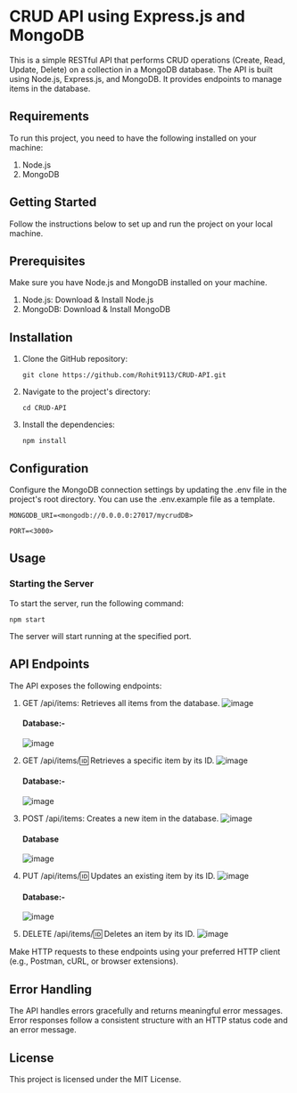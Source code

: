 # CRUD API using Express.js and MongoDB
This is a simple RESTful API that performs CRUD operations (Create, Read, Update, Delete) on a collection in a MongoDB database. The API is built using Node.js, Express.js, and MongoDB. It provides endpoints to manage items in the database.

## Requirements
To run this project, you need to have the following installed on your machine:
1. Node.js
2. MongoDB

## Getting Started
Follow the instructions below to set up and run the project on your local machine.

## Prerequisites
Make sure you have Node.js and MongoDB installed on your machine.

1. Node.js: Download & Install Node.js
2. MongoDB: Download & Install MongoDB

## Installation
1. Clone the GitHub repository:


   ``git clone https://github.com/Rohit9113/CRUD-API.git``
2. Navigate to the project's directory:


    ``cd CRUD-API``
 
3. Install the dependencies:


    ``npm install``
    
## Configuration
Configure the MongoDB connection settings by updating the .env file in the project's root directory. You can use the .env.example file as a template.


``MONGODB_URI=<mongodb://0.0.0.0:27017/mycrudDB>``

``PORT=<3000>``

## Usage
### Starting the Server
To start the server, run the following command:

    npm start
    
    
The server will start running at the specified port.

## API Endpoints
The API exposes the following endpoints:

1. GET /api/items: Retrieves all items from the database.
    ![image](https://github.com/Rohit9113/CRUD-API/assets/78945252/e2447c4b-3cff-41af-8a15-76f304e08f95)


    #### Database:-
    ![image](https://github.com/Rohit9113/CRUD-API/assets/78945252/5e71395b-a39b-4850-a90c-56e3aaa40510)


3. GET /api/items/:id: Retrieves a specific item by its ID.
     ![image](https://github.com/Rohit9113/CRUD-API/assets/78945252/0106b11b-0ad1-4548-a72b-8a9837324d40)


    #### Database:- 
    ![image](https://github.com/Rohit9113/CRUD-API/assets/78945252/8b2d0108-b249-4e55-b2fe-ab8cd8281110)


5. POST /api/items: Creates a new item in the database.
    ![image](https://github.com/Rohit9113/CRUD-API/assets/78945252/3a1e0330-078a-4151-8bef-352039db842c)

    #### Database
    ![image](https://github.com/Rohit9113/CRUD-API/assets/78945252/8fbccd80-1b95-47d4-999f-a7172ee9197e)


5. PUT /api/items/:id: Updates an existing item by its ID.
    ![image](https://github.com/Rohit9113/CRUD-API/assets/78945252/e8a79332-6c39-4266-9183-9e55ff92911f)


    #### Database:-
    ![image](https://github.com/Rohit9113/CRUD-API/assets/78945252/a223b51a-7bd8-4081-b76a-1b0f5152d027)


7. DELETE /api/items/:id: Deletes an item by its ID.
    ![image](https://github.com/Rohit9113/CRUD-API/assets/78945252/8d529902-e875-4a77-86b8-f19b4c53f9ee)
      


Make HTTP requests to these endpoints using your preferred HTTP client (e.g., Postman, cURL, or browser extensions).

## Error Handling
The API handles errors gracefully and returns meaningful error messages. Error responses follow a consistent structure with an HTTP status code and an error message.

## License
This project is licensed under the MIT License.
